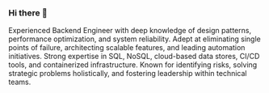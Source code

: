 ### Hi there 👋

<!--
**Clementol/Clementol** is a ✨ _special_ ✨ repository because its `README.md` (this file) appears on your GitHub profile..

Here are some ideas to get you started:

- 🔭 I’m currently working on ...
- 🌱 I’m currently learning ...
- 👯 I’m looking to collaborate on ...
- 🤔 I’m looking for help with ...
- 💬 Ask me about ...
- 📫 How to reach me: ...
- 😄 Pronouns: ...
- ⚡ Fun fact: ...
-->
<!-- I'm a Software Engineer who loves building B2C products. I developed a backend system using NodeJs/Golang that connects food vendors with consumers. I’d love to combine my passion for learning and teaching  with my software development skills to continue building products for people.-->
Experienced Backend Engineer with deep knowledge of design patterns, performance optimization, and system reliability. Adept at eliminating single points of failure, architecting scalable features, and leading automation initiatives. Strong expertise in SQL, NoSQL, cloud-based data stores, CI/CD tools, and containerized infrastructure. Known for identifying risks, solving strategic problems holistically, and fostering leadership within technical teams.
